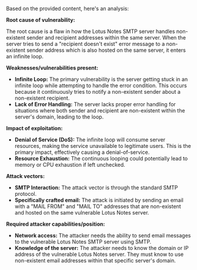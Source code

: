 Based on the provided content, here's an analysis:

**Root cause of vulnerability:**

The root cause is a flaw in how the Lotus Notes SMTP server handles non-existent sender and recipient addresses within the same server. When the server tries to send a "recipient doesn't exist" error message to a non-existent sender address which is also hosted on the same server, it enters an infinite loop.

**Weaknesses/vulnerabilities present:**

*   **Infinite Loop:** The primary vulnerability is the server getting stuck in an infinite loop while attempting to handle the error condition. This occurs because it continuously tries to notify a non-existent sender about a non-existent recipient.
*   **Lack of Error Handling:** The server lacks proper error handling for situations where both sender and recipient are non-existent within the server's domain, leading to the loop.

**Impact of exploitation:**

*   **Denial of Service (DoS):** The infinite loop will consume server resources, making the service unavailable to legitimate users. This is the primary impact, effectively causing a denial-of-service.
*   **Resource Exhaustion:** The continuous looping could potentially lead to memory or CPU exhaustion if left unchecked.

**Attack vectors:**

*   **SMTP Interaction:** The attack vector is through the standard SMTP protocol.
*   **Specifically crafted email:** The attack is initiated by sending an email with a "MAIL FROM" and "MAIL TO" addresses that are non-existent and hosted on the same vulnerable Lotus Notes server.

**Required attacker capabilities/position:**

*   **Network access:** The attacker needs the ability to send email messages to the vulnerable Lotus Notes SMTP server using SMTP.
*   **Knowledge of the server:** The attacker needs to know the domain or IP address of the vulnerable Lotus Notes server. They must know to use non-existent email addresses within that specific server's domain.